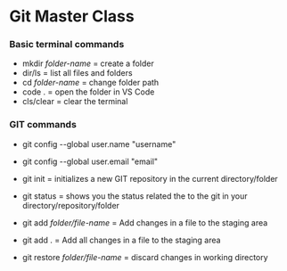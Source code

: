 # Git Master Class

### Basic terminal commands

- mkdir _folder-name_ = create a folder
- dir/ls = list all files and folders
- cd _folder-name_ = change folder path
- code . = open the folder in VS Code
- cls/clear = clear the terminal

### GIT commands

- git config --global user.name "username"
- git config --global user.email "email"

- git init = initializes a new GIT repository in the current directory/folder

- git status = shows you the status related the to the git in your directory/repository/folder

- git add _folder/file-name_ = Add changes in a file to the staging area
- git add . = Add all changes in a file to the staging area
- git restore _folder/file-name_ = discard changes in working directory

